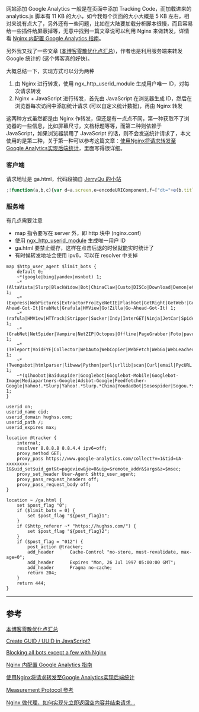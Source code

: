 <!-- title:Nginx + Google Analytics 配置 -->
<!-- keywords:Nginx, Google Analytics -->

网站添加 Google Analytics 一般是在页面中添加 Tracking Code，而加载进来的 analytics.js 脚本有 11 KB 的大小，如今我每个页面的大小大概是 5 KB 左右，相对来说有点大了，另外还有一些问题，比如在大陆要加载分析脚本很慢，而且容易给一些插件给屏蔽掉等，无意中找到一篇文章说可以利用 Nginx 来做转发，详情看 [Nginx 内配置 Google Analytics 指南](https://darknode.in/network/nginx-google-analytics/)。

另外我又找了一些文章 ([本博客零散优化点汇总](https://imququ.com/post/summary-of-my-blog-optimization.html))，作者也是利用服务端来转发 Google 统计的 (这个博客真的好快)。

大概总结一下，实现方式可以分为两种

1. 由 Nginx 进行转发，使用 ngx_http_userid_module 生成用户唯一 ID，对每次请求转发
2. Nginx + JavaScript 进行转发，首先由 JavaScript 在浏览器生成 ID，然后在浏览器每次访问中添加统计请求 (可以自定义统计数据)，再由 Nginx 转发

这两种方式虽然都是由 Nginx 作转发，但还是有一点点不同，第一种获取不了浏览器的一些信息，比如屏幕尺寸，文档标题等等，而第二种则依赖于 JavaScript，如果浏览器禁用了 JavaScript 的话，则不会发送统计请求了，本文使用的是第二种，关于第一种可以参考这篇文章：[使用Nginx将请求转发至Google Analytics实现后端统计](https://eason-yang.com/2016/11/04/google-analytics-via-nginx/)，里面写得很详细。

### 客户端

请求地址是 ga.html，代码段摘自 [JerryQu 的小站](https://imququ.com)

```javascript
;!function(a,b,c){var d=a.screen,e=encodeURIComponent,f=["dt="+e(b.title),"dr="+e(b.referrer),"ul="+(c.language||c.browserLanguage),"sd="+d.colorDepth+"-bit","sr="+d.width+"x"+d.height,"dl="+e(a.location.href)],g="?"+f.join("&");a.__ga_img=new Image,a.__ga_img.src="/ga.html"+g}(window,document,navigator,location);
```

### 服务端

有几点需要注意

* map 指令要写在 server 外，即 http 块中 (nginx.conf)
* 使用 [ngx_http_userid_module](https://nginx.org/en/docs/http/ngx_http_userid_module.html) 生成唯一用户 ID
* ga.html 要禁止缓存，这样在点击后退的时候就能实时统计了
* 有时候转发地址会使用 ipv6，可以在 resolver 中关掉

```
map $http_user_agent $limit_bots {
    default 0;
    ~*(google|bing|yandex|msnbot) 1;
    ~*(AltaVista|Slurp|BlackWidow|Bot|ChinaClaw|Custo|DISCo|Download|Demon|eCatch|EirGrabber|EmailSiphon|EmailWolf|SuperHTTP|Surfbot|WebWhacker) 1;
    ~*(Express|WebPictures|ExtractorPro|EyeNetIE|FlashGet|GetRight|GetWeb!|Go!Zilla|Go-Ahead-Got-It|GrabNet|Grafula|HMView|Go!Zilla|Go-Ahead-Got-It) 1;
    ~*(rafula|HMView|HTTrack|Stripper|Sucker|Indy|InterGET|Ninja|JetCar|Spider|larbin|LeechFTP|Downloader|tool|Navroad|NearSite|NetAnts|tAkeOut|WWWOFFLE) 1;
    ~*(GrabNet|NetSpider|Vampire|NetZIP|Octopus|Offline|PageGrabber|Foto|pavuk|pcBrowser|RealDownload|ReGet|SiteSnagger|SmartDownload|SuperBot|WebSpider) 1;
    ~*(Teleport|VoidEYE|Collector|WebAuto|WebCopier|WebFetch|WebGo|WebLeacher|WebReaper|WebSauger|eXtractor|Quester|WebStripper|WebZIP|Wget|Widow|Zeus) 1;
    ~*(Twengabot|htmlparser|libwww|Python|perl|urllib|scan|Curl|email|PycURL|Pyth|PyQ|WebCollector|WebCopy|webcraw) 1;
    ~*(qihoobot|Baiduspider|Googlebot|Googlebot-Mobile|Googlebot-Image|Mediapartners-Google|Adsbot-Google|Feedfetcher-Google|Yahoo!.*Slurp|Yahoo!.*Slurp.*China|YoudaoBot|Sosospider|Sogou.*spider|Sogou.*web.*spider|MSNBot|ia_archiver|Tomato.*Bot|YiSou.*Spider) 1;
}

userid on;
userid_name cid;
userid_domain hughss.com;
userid_path /;
userid_expires max;

location @tracker {
    internal;
    resolver 8.8.8.8 8.8.4.4 ipv6=off;
    proxy_method GET;
    proxy_pass https://www.google-analytics.com/collect?v=1&tid=UA-xxxxxxxx-1&$uid_set$uid_got&t=pageview&je=0&uip=$remote_addr&$args&z=$msec;
    proxy_set_header User-Agent $http_user_agent;
    proxy_pass_request_headers off;
    proxy_pass_request_body off;
}

location ~ /ga.html {
    set $post_flag "0";
    if ($limit_bots = 0) {
        set $post_flag "${post_flag}1";
    }
    if ($http_referer ~* "https://hughss.com/") {
        set $post_flag "${post_flag}2";
    }
    if ($post_flag = "012") {
        post_action @tracker;
        add_header      Cache-Control "no-store, must-revalidate, max-age=0";
        add_header      Expires "Mon, 26 Jul 1997 05:00:00 GMT";
        add_header      Pragma no-cache;
        return 204;
    }
    return 444;
}
```

---

## 参考

[本博客零散优化点汇总](https://imququ.com/post/summary-of-my-blog-optimization.html)

[Create GUID / UUID in JavaScript?](https://stackoverflow.com/questions/105034/create-guid-uuid-in-javascript)

[Blocking all bots except a few with Nginx](https://stackoverflow.com/questions/19337662/blocking-all-bots-except-a-few-with-nginx)

[Nginx 内配置 Google Analytics 指南](https://darknode.in/network/nginx-google-analytics/)

[使用Nginx将请求转发至Google Analytics实现后端统计](https://eason-yang.com/2016/11/04/google-analytics-via-nginx/)

[Measurement Protocol 参考](https://developers.google.com/analytics/devguides/collection/protocol/v1/reference)

[Nginx 做代理，如何实现先立即返回空内容并结束请求...](https://www.v2ex.com/t/280364)
